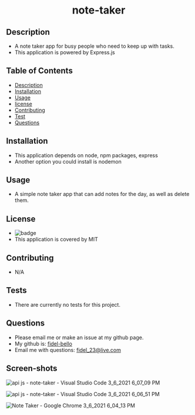  <h1 align="center"> note-taker</h1>

   ## Description
   * A note taker app for busy people who need to keep up with tasks. 
   * This application is powered by Express.js

   ## Table of Contents
   * [Description](#Description)
   * [Installation](#Installation)
   * [Usage](#Usage)
   * [license](#License)
   * [Contributing](#Contributing)
   * [Test](#Test)
   * [Questions](#Questions)
   
 

   ## Installation
   * This application depends on node, npm packages, express
   * Another option you could install is nodemon

   ## Usage 
   * A simple note taker app that can add notes for the day, as well as delete them.

   ## License
   * ![badge](https://img.shields.io/badge/license-MIT-blue)
   * This application is covered by MIT

   ## Contributing
   * N/A

   ## Tests
   * There are currently no tests for this project.

   ## Questions
   * Please email me or make an issue at my github page.
   * My github is: [fidel-bello](https://github.com/fidel-bello)
   * Email me with questions: fidel_23@live.com

  ## Screen-shots
  ![api js - note-taker - Visual Studio Code 3_6_2021 6_07_09 PM](https://user-images.githubusercontent.com/73322116/110397040-1cd5ca00-803f-11eb-96fa-7704826b2bb7.png)

![api js - note-taker - Visual Studio Code 3_6_2021 6_06_51 PM](https://user-images.githubusercontent.com/73322116/110397116-4131a680-803f-11eb-9117-29066476465f.png)


![Note Taker - Google Chrome 3_6_2021 6_04_13 PM](https://user-images.githubusercontent.com/73322116/110397165-53134980-803f-11eb-9290-335648d44dc4.png)


